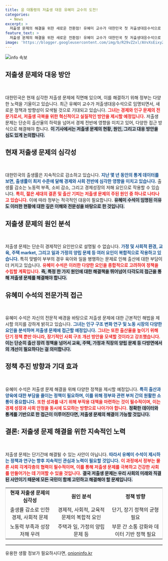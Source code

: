 ```yaml
---
title: 윤 대통령의 저출생 대응 유혜미 교수의 도전!
categories:
  - News
excerpt: >
  저출생 문제의 해결을 위한 새로운 전환점! 유혜미 교수가 대한민국 첫 저출생대응수석으로 임명되며 정부의 혁신적인 접근이 기대된다. 그녀의 경험과 연구가 저출생 난제에 어떤 변화를 가져올지 주목해 보자!
feature_text: >
  저출생 문제의 해결을 위한 새로운 전환점! 유혜미 교수가 대한민국 첫 저출생대응수석으로 임명되며 정부의 혁신적인 접근이 기대된다. 그녀의 경험과 연구가 저출생 난제에 어떤 변화를 가져올지 주목해 보자!
image: 'https://blogger.googleusercontent.com/img/b/R29vZ2xl/AVvXsEixyZcFfHzMRdzZMjFBmAUKJYCLCGyLL1o632UiGVXcaFdKo_bkvkuCioo0uUKlGfBVcT3P84aROyZIXSBEx3Aw5nCQ3pTgDom1WDC4m8eifvWiAmWEEVb4x6G_l8C0QH225ldMjyaFvpxGEBGNO37VmDTDMHGhJPq73UglMfDca1-0aw/s1600/blogspot.png'
---
```


<p><img src="https://blogger.googleusercontent.com/img/b/R29vZ2xl/AVvXsEixyZcFfHzMRdzZMjFBmAUKJYCLCGyLL1o632UiGVXcaFdKo_bkvkuCioo0uUKlGfBVcT3P84aROyZIXSBEx3Aw5nCQ3pTgDom1WDC4m8eifvWiAmWEEVb4x6G_l8C0QH225ldMjyaFvpxGEBGNO37VmDTDMHGhJPq73UglMfDca1-0aw/s1600/blogspot.png" alt="info 속보" /></p>

<h2 data-ke-size="size26">저출생 문제와 대응 방안</h2>

<p data-ke-size="size16">&nbsp;</p>

<p>대한민국은 현재 심각한 저출생 문제에 직면해 있으며, 이를 해결하기 위해 정부는 다양한 노력을 기울이고 있습니다. 최근 유혜미 교수가 저출생대응수석으로 임명되면서, 새로운 정책과 방향성이 모색될 것으로 기대되고 있습니다. <b><span style="color: #ee2323;">그녀는 경제와 인구 문제의 전문가로서, 저출생 극복을 위한 혁신적이고 실질적인 방안을 제시할 예정입니다.</span></b> 저출생 문제는 단순히 출산율의 하락을 넘어서 경제 전반에 영향을 미치고 있어, 다양한 접근 방식으로 해결해야 합니다. <b><span style="background-color: #21538527;">이 기사에서는 저출생 문제의 현황, 원인, 그리고 대응 방안을 심도 있게 논의합니다.</span></b>  </p>

<h2 data-ke-size="size26">현재 저출생 문제의 심각성</h2>

<p data-ke-size="size16">&nbsp;</p>

<p>대한민국의 출생률은 지속적으로 감소하고 있습니다. <b><span style="color: #1a5490;">지난 몇 년 동안의 통계 데이터를 보면, 출생률이 최저 수준에 달해 경제와 사회 전반에 심각한 영향을 미치고 있습니다.</span></b> 출생률 감소는 노동력 부족, 소비 감소, 그리고 경제성장의 저해 요인으로 작용할 수 있습니다. <b><span style="color: #ee2323;">특히, 젊은 세대의 결혼 및 출산 기피는 저출생 문제의 주된 원인 중 하나로 나타나고 있습니다.</span></b> 이에 따라 정부는 적극적인 대응이 필요합니다. <b><span style="background-color: #21538527;">유혜미 수석이 임명된 이유도 이러한 현황에 대한 깊은 이해와 전문성을 바탕으로 한 것입니다.</span></b></p>

<h2 data-ke-size="size26">저출생 문제의 원인 분석</h2>

<p data-ke-size="size16">&nbsp;</p>

<p>저출생 문제는 단순히 경제적인 요인만으로 설명될 수 없습니다. <b><span style="color: #1a5490;">가정 및 사회적 환경, 교육, 주택 market, 그리고 일과 가정의 양립 문제 등 여러 요인이 복합적으로 작용하고 있습니다.</span></b> 특히 맞벌이 부부의 경우 육아와 일을 병행하는 문제로 인해 출산에 대한 부담이 더 커지고 있습니다. <b><span style="color: #ee2323;">유혜미 수석은 이러한 다양한 요인을 종합적으로 고려하여 정책을 수립할 계획입니다.</span></b> <b><span style="background-color: #21538527;">즉, 특정 한 가지 원인에 대한 해결책을 뛰어넘어 다각도의 접근을 통해 저출생 문제를 해결해야 합니다.</span></b></p>

<h2 data-ke-size="size26">유혜미 수석의 전문가적 접근</h2>

<p data-ke-size="size16">&nbsp;</p>

<p>유혜미 수석은 자신의 전문적 배경을 바탕으로 저출생 문제에 대한 근본적인 해법을 제시할 의지를 강하게 밝히고 있습니다. <b><span style="color: #1a5490;">그녀는 인구 구조 변화 연구 및 노동 시장의 다양한 요인을 분석하며 저출생 문제에 접근할 예정입니다.</span></b> <b><span style="color: #ee2323;">그녀는 또한 출산율을 높이기 위해 단기 정책 뿐만 아니라, 장기적인 사회 구조 개선 방안을 모색할 것이라고 강조했습니다.</span></b> <b><span style="background-color: #21538527;">이는 단순히 출산 장려 정책을 넘어서 교육, 주택, 가정과 직장의 양립 문제 등 다방면에서의 개선이 필요하다는 걸 의미합니다.</span></b></p>

<h2 data-ke-size="size26">정책 추진 방향과 기대 효과</h2>

<p data-ke-size="size16">&nbsp;</p>

<p>유혜미 수석은 저출생 문제 해결을 위해 다양한 정책을 제시할 예정입니다. <b><span style="color: #1a5490;">특히 출산과 양육에 대한 부담을 줄이는 정책이 필요하며, 이를 위해 정부와 관련 부처 간의 원활한 소통이 중요합니다.</span></b> <b><span style="color: #ee2323;">또한 성과를 내기 위해 부작용 대책을 마련하는 것이 필수적이며, 이는 경제 성장과 사회 안정을 동시에 도모하는 방향으로 나아가야 합니다.</span></b> <b><span style="background-color: #21538527;">정확한 데이터와 통계를 기반으로 한 접근이 이루어진다면, 저출생 문제의 해결이 가능할 것입니다.</span></b></p>

<h2 data-ke-size="size26">결론: 저출생 문제 해결을 위한 지속적인 노력</h2>

<p data-ke-size="size16">&nbsp;</p>

<p>저출생 문제는 단기간에 해결될 수 있는 사안이 아닙니다. <b><span style="color: #1a5490;">따라서 유혜미 수석이 제시하는 정책과 연구는 향후 지속적인 관심과 노력이 필요할 것입니다.</span></b> <b><span style="color: #ee2323;">이 과정에서 정부는 물론 사회 각계각층의 협력이 필수적이며, 이를 통해 저출생 문제를 극복하고 건강한 사회를 만들어가는 데 기여할 수 있을 것입니다.</span></b> <b><span style="background-color: #21538527;">결국 저출생 문제는 우리 사회의 미래와 직결된 사안이기 때문에 모든 국민이 함께 고민하고 해결해야 할 문제입니다.</span></b> </p>

<table style="width: 100%; border: 1px solid #ddd;">
<tbody>
<tr>
<td style="text-align: center; height: 17px;"><b>현재 저출생 문제의 심각성</b></td>
<td style="text-align: center; height: 17px;"><b>원인 분석</b></td>
<td style="text-align: center; height: 17px;"><b>정책 방향</b></td>
</tr>
<tr>
<td style="text-align: center; height: 17px;">출생률 감소로 인한 경제, 사회적 문제</td>
<td style="text-align: center; height: 17px;">경제적, 사회적, 교육적 문제의 복합적 요인</td>
<td style="text-align: center; height: 17px;">단기, 장기 정책의 균형 필요</td>
</tr>
<tr>
<td style="text-align: center; height: 17px;">노동력 부족과 성장 저해 우려</td>
<td style="text-align: center; height: 17px;">주택과 일, 가정의 양립 문제 등</td>
<td style="text-align: center; height: 17px;">부문 간 소통 강화와 데이터 기반 정책 필요</td>
</tr>
</tbody>
</table>

<hr style="border: 1px solid #ddd;" />
유용한 생활 정보가 필요하시다면, <a href="https://onioninfo.kr" rel="dofollow">onioninfo.kr</a>


